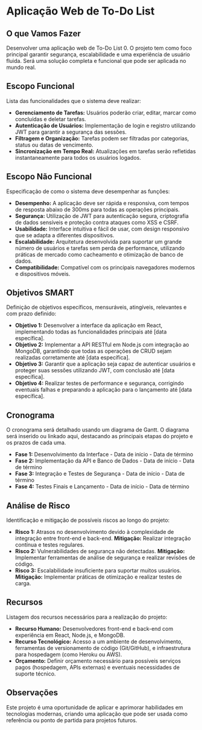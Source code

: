 # Aplicação Web de To-Do List

## O que Vamos Fazer
Desenvolver uma aplicação web de To-Do List 0. O projeto tem como foco principal garantir segurança, escalabilidade e uma experiência de usuário fluida. Será uma solução completa e funcional que pode ser aplicada no mundo real.

## Escopo Funcional
Lista das funcionalidades que o sistema deve realizar:
- **Gerenciamento de Tarefas:** Usuários poderão criar, editar, marcar como concluídas e deletar tarefas.
- **Autenticação de Usuários:** Implementação de login e registro utilizando JWT para garantir a segurança das sessões.
- **Filtragem e Organização:** Tarefas podem ser filtradas por categorias, status ou datas de vencimento.
- **Sincronização em Tempo Real:** Atualizações em tarefas serão refletidas instantaneamente para todos os usuários logados.

## Escopo Não Funcional
Especificação de como o sistema deve desempenhar as funções:
- **Desempenho:** A aplicação deve ser rápida e responsiva, com tempos de resposta abaixo de 300ms para todas as operações principais.
- **Segurança:** Utilização de JWT para autenticação segura, criptografia de dados sensíveis e proteção contra ataques como XSS e CSRF.
- **Usabilidade:** Interface intuitiva e fácil de usar, com design responsivo que se adapta a diferentes dispositivos.
- **Escalabilidade:** Arquitetura desenvolvida para suportar um grande número de usuários e tarefas sem perda de performance, utilizando práticas de mercado como cacheamento e otimização de banco de dados.
- **Compatibilidade:** Compatível com os principais navegadores modernos e dispositivos móveis.

## Objetivos SMART
Definição de objetivos específicos, mensuráveis, atingíveis, relevantes e com prazo definido:
- **Objetivo 1:** Desenvolver a interface da aplicação em React, implementando todas as funcionalidades principais até [data específica].
- **Objetivo 2:** Implementar a API RESTful em Node.js com integração ao MongoDB, garantindo que todas as operações de CRUD sejam realizadas corretamente até [data específica].
- **Objetivo 3:** Garantir que a aplicação seja capaz de autenticar usuários e proteger suas sessões utilizando JWT, com conclusão até [data específica].
- **Objetivo 4:** Realizar testes de performance e segurança, corrigindo eventuais falhas e preparando a aplicação para o lançamento até [data específica].

## Cronograma
O cronograma será detalhado usando um diagrama de Gantt. O diagrama será inserido ou linkado aqui, destacando as principais etapas do projeto e os prazos de cada uma.

- **Fase 1:** Desenvolvimento da Interface - Data de início - Data de término
- **Fase 2:** Implementação da API e Banco de Dados - Data de início - Data de término
- **Fase 3:** Integração e Testes de Segurança - Data de início - Data de término
- **Fase 4:** Testes Finais e Lançamento - Data de início - Data de término

## Análise de Risco
Identificação e mitigação de possíveis riscos ao longo do projeto:
- **Risco 1:** Atrasos no desenvolvimento devido à complexidade de integração entre front-end e back-end. **Mitigação:** Realizar integração contínua e testes regulares.
- **Risco 2:** Vulnerabilidades de segurança não detectadas. **Mitigação:** Implementar ferramentas de análise de segurança e realizar revisões de código.
- **Risco 3:** Escalabilidade insuficiente para suportar muitos usuários. **Mitigação:** Implementar práticas de otimização e realizar testes de carga.

## Recursos
Listagem dos recursos necessários para a realização do projeto:
- **Recurso Humano:** Desenvolvedores front-end e back-end com experiência em React, Node.js, e MongoDB.
- **Recurso Tecnológico:** Acesso a um ambiente de desenvolvimento, ferramentas de versionamento de código (Git/GitHub), e infraestrutura para hospedagem (como Heroku ou AWS).
- **Orçamento:** Definir orçamento necessário para possíveis serviços pagos (hospedagem, APIs externas) e eventuais necessidades de suporte técnico.

## Observações
Este projeto é uma oportunidade de aplicar e aprimorar habilidades em tecnologias modernas, criando uma aplicação que pode ser usada como referência ou ponto de partida para projetos futuros.
